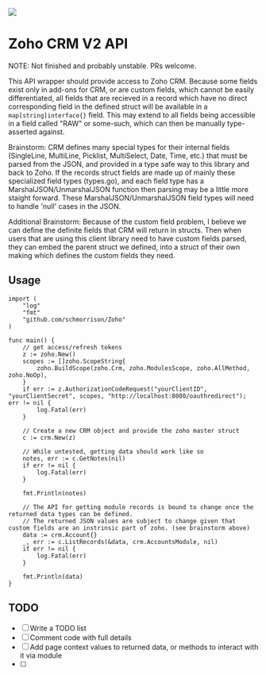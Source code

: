 [![](https://godoc.org/github.com/schmorrison/Zoho/crm?status.svg)](http://godoc.org/github.com/schmorrison/Zoho/crm)
# Zoho CRM V2 API

NOTE: Not finished and probably unstable. PRs welcome.

This API wrapper should provide access to Zoho CRM. Because some fields exist only in add-ons for CRM, or are custom fields, which cannot be easily differentiated, all fields that are recieved in a record which have no direct corresponding field in the defined struct will be available in a `map[string]interface{}` field. This may extend to all fields being accessible in a field called "RAW" or some-such, which can then be manually type-asserted against.

Brainstorm: CRM defines many special types for their internal fields (SingleLine, MultiLine, Picklist, MultiSelect, Date, Time, etc.) that must be parsed from the JSON, and provided in a type safe way to this library and back to Zoho. If the records struct fields are made up of mainly these specialized field types (types.go), and each field type has a MarshalJSON/UnmarshalJSON function then parsing may be a little more staight forward. These MarshalJSON/UnmarshalJSON field types will need to handle 'null' cases in the JSON.

Additional Brainstorm: Because of the custom field problem, I believe we can define the definite fields that CRM will return in structs. Then when users that are using this client library need to have custom fields parsed, they can embed the parent struct we defined, into a struct of their own making which defines the custom fields they need.

## Usage
    import (
        "log"
        "fmt"
        "github.com/schmorrison/Zoho"
    )

    func main() {
        // get access/refresh tokens
        z := zoho.New()
        scopes := []zoho.ScopeString{
            zoho.BuildScope(zoho.Crm, zoho.ModulesScope, zoho.AllMethod, zoho.NoOp),
        }
        if err := z.AuthorizationCodeRequest("yourClientID", "yourClientSecret", scopes, "http://localhost:8080/oauthredirect"); err != nil {
            log.Fatal(err)
        }

        // Create a new CRM object and provide the zoho master struct
        c := crm.New(z)

        // While untested, getting data should work like so
        notes, err := c.GetNotes(nil)
        if err != nil {
            log.Fatal(err)
        }

        fmt.Println(notes)

        // The API for getting module records is bound to change once the returned data types can be defined.
        // The returned JSON values are subject to change given that custom fields are an instrinsic part of zoho. (see brainstorm above)
        data := crm.Account{}
        _, err := c.ListRecords(&data, crm.AccountsModule, nil)
        if err != nil {
            log.Fatal(err)
        }

        fmt.Println(data)
    }

## TODO

- [ ] Write a TODO list
- [ ] Comment code with full details
- [ ] Add page context values to returned data, or methods to interact with it via module
- [ ] 

